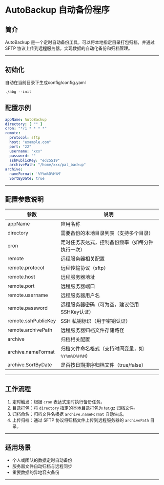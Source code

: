 # AutoBackup 自动备份程序

## 简介

AutoBackup 是一个定时自动备份工具，可以将本地指定目录打包归档，并通过 SFTP 协议上传到远程服务器，实现数据的自动化备份和归档管理。

---

## 初始化

自动在当前目录下生成config/config.yaml

```shell
./abg --init
```

## 配置示例

```yaml
appName: AutoBackup
directory: [ "" ]
cron: "*/1 * * * *"
remote:
  protocol: sftp
  host: "example.com"
  port: "22"
  username: "xxx"
  password: ""
  sshPublicKey: "ed25519"
  archivePath: "/home/xxx/pal_backup"
archive:
  nameFormat: '%Y%m%D%H%M'
  SortByDate: true
```

---

## 配置参数说明

| 参数                          | 说明                              |
|-----------------------------|---------------------------------|
| appName                     | 应用名称                            |
| directory                   | 需要备份的本地目录列表（支持多个目录）             |
| cron                        | 定时任务表达式，控制备份频率（如每分钟执行一次）        |
| remote                      | 远程服务器相关配置                       |
| remote.protocol             | 远程传输协议（sftp）                    |
| remote.host                 | 远程服务器地址                         |
| remote.port                 | 远程服务器端口                         |
| remote.username             | 远程服务器用户名                        |
| remote.password             | 远程服务器密码（可为空，建议使用SSHKey认证）       |
| remote.sshPublicKey         | SSH 私钥标识（用于密钥认证）                |
| remote.archivePath          | 远程服务器归档文件存储路径                   |
| archive                     | 归档相关配置                          |
| archive.nameFormat          | 归档文件命名格式（支持时间变量，如 `%Y%m%D%H%M`） |
| archive.SortByDate          | 是否按日期排序归档文件（true/false）         |

---

## 工作流程

1. 定时触发：根据 `cron` 表达式定时执行备份任务。
2. 目录打包：将 `directory` 指定的本地目录打包为 tar.gz 归档文件。
3. 归档命名：归档文件名根据 `archive.nameFormat` 自动生成。
4. 上传归档：通过 SFTP 协议将归档文件上传到远程服务器的 `archivePath` 目录。

---

## 适用场景

- 个人或团队的数据定时自动备份
- 服务器文件自动归档与远程同步
- 重要数据的异地容灾备份

---